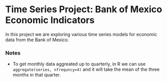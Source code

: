 # Time Series Project: Bank of Mexico Economic Indicators

In this project we are exploring various time series models for economic data from the Bank of Mexico.

### Notes
- To get monthly data aggreated up to quarterly, in R we can use `aggregate(series, nfrequncy=4)` and it will take the mean of the three months in that quarter.